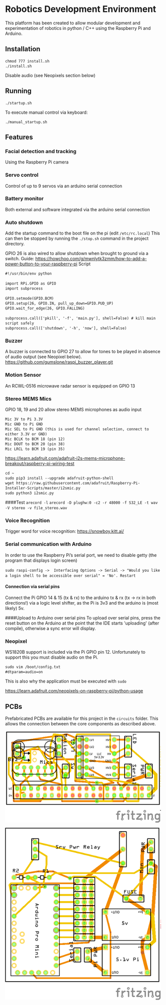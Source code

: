 # Robotics Development Environment
This platform has been created to allow modular development and experimentation of robotics in python / C++ using the Raspberry Pi and Arduino.

## Installation
```
chmod 777 install.sh
./install.sh
```

Disable audio (see Neopixels section below)

## Running
```
./startup.sh
```
To execute manual control via keyboard:
```
./manual_startup.sh
```

## Features

### Facial detection and tracking
Using the Raspberry Pi camera

### Servo control
Control of up to 9 servos via an arduino serial connection

### Battery monitor
Both external and software integrated via the arduino serial connection

### Auto shutdown
Add the startup command to the boot file on the pi (edit `/etc/rc.local`)
This can then be stopped by running the `./stop.sh` command in the project directory.

GPIO 26 is also wired to allow shutdown when brought to ground via a switch.
Guide:
https://howchoo.com/g/mwnlytk3zmm/how-to-add-a-power-button-to-your-raspberry-pi
Script
```
#!/usr/bin/env python

import RPi.GPIO as GPIO
import subprocess

GPIO.setmode(GPIO.BCM)
GPIO.setup(26, GPIO.IN, pull_up_down=GPIO.PUD_UP)
GPIO.wait_for_edge(26, GPIO.FALLING)

subprocess.call(['pkill', '-f', 'main.py'], shell=False) # kill main script safely
subprocess.call(['shutdown', '-h', 'now'], shell=False)
```

### Buzzer
A buzzer is connected to GPIO 27 to allow for tones to be played in absence of audio output (see Neopixel below).
https://github.com/gumslone/raspi_buzzer_player.git

### Motion Sensor
An RCWL-0516 microwave radar sensor is equipped on GPIO 13

### Stereo MEMS Mics
GPIO 18, 19 and 20 allow stereo MEMS microphones as audio input
```
Mic 3V to Pi 3.3V
Mic GND to Pi GND
Mic SEL to Pi GND (this is used for channel selection, connect to either 3.3V or GND)
Mic BCLK to BCM 18 (pin 12)
Mic DOUT to BCM 20 (pin 38)
Mic LRCL to BCM 19 (pin 35)
```
https://learn.adafruit.com/adafruit-i2s-mems-microphone-breakout/raspberry-pi-wiring-test


```
cd ~
sudo pip3 install --upgrade adafruit-python-shell
wget https://raw.githubusercontent.com/adafruit/Raspberry-Pi-Installer-Scripts/master/i2smic.py
sudo python3 i2smic.py
```

####Test
`arecord -l`
`arecord -D plughw:0 -c2 -r 48000 -f S32_LE -t wav -V stereo -v file_stereo.wav`

### Voice Recognition
Trigger word for voice recognition:
https://snowboy.kitt.ai/

### Serial communication with Arduino

In order to use the Raspberry Pi’s serial port, we need to disable getty (the program that displays login screen)

`sudo raspi-config ->  Interfacing Options -> Serial -> "Would you like a login shell to be accessible over serial" = 'No'. Restart`

#### Connection via serial pins
Connect the Pi GPIO 14 & 15 (tx & rx) to the arduino tx & rx (tx -> rx in both directions!) via a logic level shifter, as the Pi is 3v3 and the arduino is (most likely) 5v.

####Upload to Arduino over serial pins
To upload over serial pins, press the reset button on the Arduino at the point that the IDE starts 'uploading' (after compile), otherwise a sync error will display.

### Neopixel

WS1820B support is included via the Pi GPIO pin 12. Unfortunately to support this you must disable audio on the Pi.

```
sudo vim /boot/config.txt
#dtparam=audio=on
```

This is also why the application must be executed with `sudo`

https://learn.adafruit.com/neopixels-on-raspberry-pi/python-usage

## PCBs
Prefabricated PCBs are available for this project in the `circuits` folder. This allows the connection between the core components as described above.

![Top](circuits/v2/Upper/Top%20Feb%202021_pcb.png)

![Bottom](circuits/v2/Lower/Lower%20Feb%202021_pcb.png)
